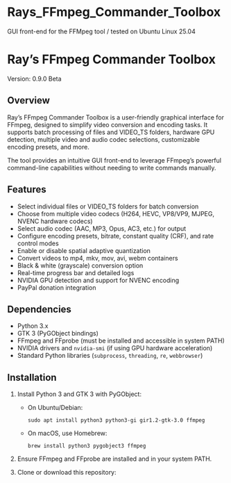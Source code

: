 # Rays_FFmpeg_Commander_Toolbox
GUI front-end for the FFMpeg tool / tested on Ubuntu Linux 25.04

# Ray’s FFmpeg Commander Toolbox

Version: 0.9.0 Beta

## Overview

Ray’s FFmpeg Commander Toolbox is a user-friendly graphical interface for FFmpeg, designed to simplify video conversion and encoding tasks. It supports batch processing of files and VIDEO_TS folders, hardware GPU detection, multiple video and audio codec selections, customizable encoding presets, and more.

The tool provides an intuitive GUI front-end to leverage FFmpeg’s powerful command-line capabilities without needing to write commands manually.

## Features

- Select individual files or VIDEO_TS folders for batch conversion
- Choose from multiple video codecs (H264, HEVC, VP8/VP9, MJPEG, NVENC hardware codecs)
- Select audio codec (AAC, MP3, Opus, AC3, etc.) for output
- Configure encoding presets, bitrate, constant quality (CRF), and rate control modes
- Enable or disable spatial adaptive quantization
- Convert videos to mp4, mkv, mov, avi, webm containers
- Black & white (grayscale) conversion option
- Real-time progress bar and detailed logs
- NVIDIA GPU detection and support for NVENC encoding
- PayPal donation integration

## Dependencies

- Python 3.x
- GTK 3 (PyGObject bindings)
- FFmpeg and FFprobe (must be installed and accessible in system PATH)
- NVIDIA drivers and `nvidia-smi` (if using GPU hardware acceleration)
- Standard Python libraries (`subprocess`, `threading`, `re`, `webbrowser`)

## Installation

1. Install Python 3 and GTK 3 with PyGObject:
   - On Ubuntu/Debian:
     ```
     sudo apt install python3 python3-gi gir1.2-gtk-3.0 ffmpeg
     ```
   - On macOS, use Homebrew:
     ```
     brew install python3 pygobject3 ffmpeg
     ```

2. Ensure FFmpeg and FFprobe are installed and in your system PATH.

3. Clone or download this repository:

